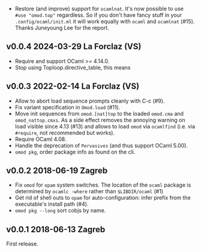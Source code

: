 

- Restore (and improve) support for `ocamlnat`.  It's now possible to
  use `#use "omod.top"` regardless. So if you don't have fancy stuff
  in your `.config/ocaml/init.ml` it will work equally with `ocaml`
  and `ocamlnat` (#15). Thanks Juneyoung Lee for the report.

v0.0.4 2024-03-29 La Forclaz (VS)
---------------------------------

- Require and support OCaml >= 4.14.0. 
- Stop using Toploop.directive_table, this means 

v0.0.3 2022-02-14 La Forclaz (VS)
---------------------------------

- Allow to abort load sequence prompts cleanly with C-c (#9).
- Fix variant specification in `Omod.load` (#11).
- Move init sequences from `omod.[nat]top` to the loaded `omod.cma`
  and `omod_nattop.cmxs`. As a side effect removes
  the annoying warning on load visible since 4.13 (#13) and allows
  to load `omod` via `ocamlfind` (i.e. via `#require`, not recommended
  but works).
- Require OCaml 4.08.
- Handle the deprecation of `Pervasives` (and thus support OCaml 5.00).
- `omod pkg`, order package info as found on the cli.

v0.0.2 2018-06-19 Zagreb
------------------------

- Fix `omod` for `opam` system switches. The location of the
  `ocaml` package is determined by `ocamlc -where` rather than
  `$LIBDIR/ocaml` (#1)
- Get rid of shell outs to `opam` for auto-configuration: infer prefix from the
  executable's install path (#4).
- `omod pkg --long` sort cobjs by name.

v0.0.1 2018-06-13 Zagreb
------------------------

First release.
